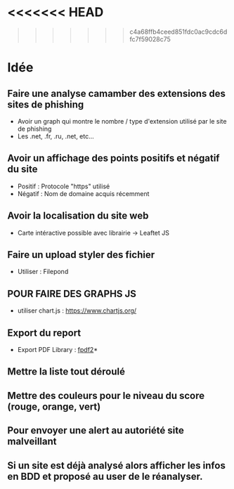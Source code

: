 <<<<<<< HEAD
=======

>>>>>>> c4a68ffb4ceed851fdc0ac9cdc6dfc7f59028c75
# Idée

## Faire une analyse camamber des extensions des sites de phishing

- Avoir un graph qui montre le nombre / type d'extension utilisé par le site de phishing
- Les .net, .fr, .ru, .net, etc...

## Avoir un affichage des points positifs et négatif du site

- Positif : Protocole "https" utilisé
- Négatif : Nom de domaine acquis récemment

## Avoir la localisation du site web

- Carte intéractive possible avec librairie -> Leaftet JS

## Faire un upload styler des fichier

- Utiliser : Filepond


## POUR FAIRE DES GRAPHS JS 

- utiliser chart.js : https://www.chartjs.org/

## Export du report

- Export PDF Library : [fpdf2](https://py-pdf.github.io/fpdf2/)*

## Mettre la liste tout déroulé

## Mettre des couleurs pour le niveau du score (rouge, orange, vert)

## Pour envoyer une alert au autoriété site malveillant

## Si un site est déjà analysé alors afficher les infos en BDD et proposé au user de le réanalyser.



